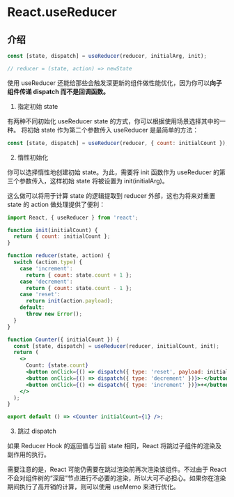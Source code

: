 # React.useReducer

## 介绍

```js
const [state, dispatch] = useReducer(reducer, initialArg, init);

// reducer = (state, action) => newState
```

使用 useReducer 还能给那些会触发深更新的组件做性能优化，因为你可以**向子组件传递 dispatch 而不是回调函数。**

1. 指定初始 state

有两种不同初始化 useReducer state 的方式，你可以根据使用场景选择其中的一种。
将初始 state 作为第二个参数传入 useReducer 是最简单的方法：

```js
const [state, dispatch] = useReducer(reducer, { count: initialCount });
```

2. 惰性初始化

你可以选择惰性地创建初始 state。为此，需要将 init 函数作为 useReducer 的第三个参数传入，这样初始 state 将被设置为 init(initialArg)。

这么做可以将用于计算 state 的逻辑提取到 reducer 外部，这也为将来对重置 state 的 action 做处理提供了便利：

```jsx
import React, { useReducer } from 'react';

function init(initialCount) {
  return { count: initialCount };
}

function reducer(state, action) {
  switch (action.type) {
    case 'increment':
      return { count: state.count + 1 };
    case 'decrement':
      return { count: state.count - 1 };
    case 'reset':
      return init(action.payload);
    default:
      throw new Error();
  }
}

function Counter({ initialCount }) {
  const [state, dispatch] = useReducer(reducer, initialCount, init);
  return (
    <>
      Count: {state.count}
      <button onClick={() => dispatch({ type: 'reset', payload: initialCount })}>Reset</button>
      <button onClick={() => dispatch({ type: 'decrement' })}>-</button>
      <button onClick={() => dispatch({ type: 'increment' })}>+</button>
    </>
  );
}

export default () => <Counter initialCount={1} />;
```

3. 跳过 dispatch

如果 Reducer Hook 的返回值与当前 state 相同，React 将跳过子组件的渲染及副作用的执行。

需要注意的是，React 可能仍需要在跳过渲染前再次渲染该组件。不过由于 React 不会对组件树的“深层”节点进行不必要的渲染，所以大可不必担心。如果你在渲染期间执行了高开销的计算，则可以使用 useMemo 来进行优化。
